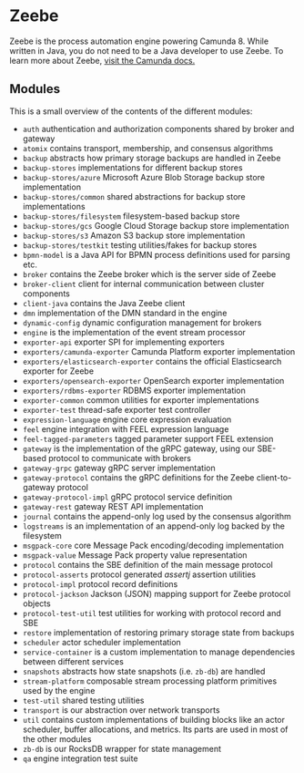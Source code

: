 # Zeebe

Zeebe is the process automation engine powering Camunda 8. While written in Java, you do not need to be a Java developer to use Zeebe. To learn more about Zeebe, [visit the Camunda docs.](https://docs.camunda.io/docs/components/zeebe/zeebe-overview/)

## Modules

This is a small overview of the contents of the different modules:
* `auth` authentication and authorization components shared by broker and gateway
* `atomix` contains transport, membership, and consensus algorithms
* `backup` abstracts how primary storage backups are handled in Zeebe
* `backup-stores` implementations for different backup stores
* `backup-stores/azure` Microsoft Azure Blob Storage backup store implementation
* `backup-stores/common` shared abstractions for backup store implementations
* `backup-stores/filesystem` filesystem-based backup store
* `backup-stores/gcs` Google Cloud Storage backup store implementation
* `backup-stores/s3` Amazon S3 backup store implementation
* `backup-stores/testkit` testing utilities/fakes for backup stores
* `bpmn-model` is a Java API for BPMN process definitions used for parsing etc.
* `broker` contains the Zeebe broker which is the server side of Zeebe
* `broker-client` client for internal communication between cluster components
* `client-java` contains the Java Zeebe client
* `dmn` implementation of the DMN standard in the engine
* `dynamic-config` dynamic configuration management for brokers
* `engine` is the implementation of the event stream processor
* `exporter-api` exporter SPI for implementing exporters
* `exporters/camunda-exporter` Camunda Platform exporter implementation
* `exporters/elasticsearch-exporter` contains the official Elasticsearch exporter for Zeebe
* `exporters/opensearch-exporter` OpenSearch exporter implementation
* `exporters/rdbms-exporter` RDBMS exporter implementation
* `exporter-common` common utilities for exporter implementations
* `exporter-test` thread-safe exporter test controller
* `expression-language` engine core expression evaluation
* `feel` engine integration with FEEL expression language
* `feel-tagged-parameters` tagged parameter support FEEL extension
* `gateway` is the implementation of the gRPC gateway, using our SBE-based protocol to communicate with brokers
* `gateway-grpc` gateway gRPC server implementation
* `gateway-protocol` contains the gRPC definitions for the Zeebe client-to-gateway protocol
* `gateway-protocol-impl` gRPC protocol service definition
* `gateway-rest` gateway REST API implementation
* `journal` contains the append-only log used by the consensus algorithm
* `logstreams` is an implementation of an append-only log backed by the filesystem
* `msgpack-core` core Message Pack encoding/decoding implementation
* `msgpack-value` Message Pack property value representation
* `protocol` contains the SBE definition of the main message protocol
* `protocol-asserts` protocol generated _assertj_ assertion utilities
* `protocol-impl` protocol record definitions
* `protocol-jackson` Jackson (JSON) mapping support for Zeebe protocol objects
* `protocol-test-util` test utilities for working with protocol record and SBE
* `restore` implementation of restoring primary storage state from backups
* `scheduler` actor scheduler implementation
* `service-container` is a custom implementation to manage dependencies between different services
* `snapshots` abstracts how state snapshots (i.e. `zb-db`) are handled
* `stream-platform` composable stream processing platform primitives used by the engine
* `test-util` shared testing utilities
* `transport` is our abstraction over network transports
* `util` contains custom implementations of building blocks like an actor scheduler, buffer allocations, and metrics. Its parts are used in most of the other modules
* `zb-db` is our RocksDB wrapper for state management
* `qa` engine integration test suite
